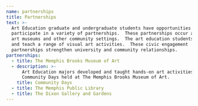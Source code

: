 ```yaml
---
name: partnerships
title: Partnerships
text: >-
  Art Education graduate and undergraduate students have opportunities to
  participate in a variety of partnerships.  These partnerships occur at both
  art museums and other community settings.  The art education students develop
  and teach a range of visual art activities.  These civic engagement
  partnerships strengthen university and community relationships.
partnerships:
  - title: The Memphis Brooks Museum of Art
  - description: >-
      Art Education majors developed and taught hands-on art activities for the
      Community Days held at The Memphis Brooks Museum of Art.
    title: Community Days
  - title: The Memphis Public Library
  - title: The Dixon Gallery and Gardens
---
```


